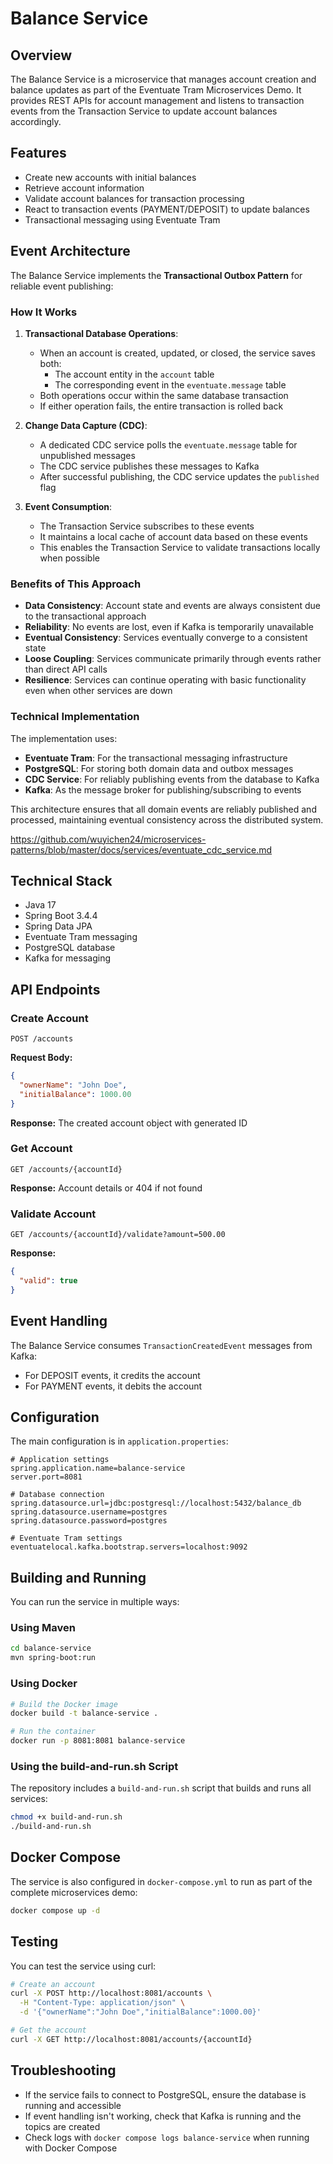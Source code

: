 # Balance Service

## Overview
The Balance Service is a microservice that manages account creation and balance updates as part of the Eventuate Tram Microservices Demo. It provides REST APIs for account management and listens to transaction events from the Transaction Service to update account balances accordingly.

## Features
- Create new accounts with initial balances
- Retrieve account information
- Validate account balances for transaction processing
- React to transaction events (PAYMENT/DEPOSIT) to update balances
- Transactional messaging using Eventuate Tram
## Event Architecture

The Balance Service implements the **Transactional Outbox Pattern** for reliable event publishing:

### How It Works

1. **Transactional Database Operations**:
    - When an account is created, updated, or closed, the service saves both:
        - The account entity in the `account` table
        - The corresponding event in the `eventuate.message` table
    - Both operations occur within the same database transaction
    - If either operation fails, the entire transaction is rolled back

2. **Change Data Capture (CDC)**:
    - A dedicated CDC service polls the `eventuate.message` table for unpublished messages
    - The CDC service publishes these messages to Kafka
    - After successful publishing, the CDC service updates the `published` flag

3. **Event Consumption**:
    - The Transaction Service subscribes to these events
    - It maintains a local cache of account data based on these events
    - This enables the Transaction Service to validate transactions locally when possible

### Benefits of This Approach

- **Data Consistency**: Account state and events are always consistent due to the transactional approach
- **Reliability**: No events are lost, even if Kafka is temporarily unavailable
- **Eventual Consistency**: Services eventually converge to a consistent state
- **Loose Coupling**: Services communicate primarily through events rather than direct API calls
- **Resilience**: Services can continue operating with basic functionality even when other services are down

### Technical Implementation

The implementation uses:
- **Eventuate Tram**: For the transactional messaging infrastructure
- **PostgreSQL**: For storing both domain data and outbox messages
- **CDC Service**: For reliably publishing events from the database to Kafka
- **Kafka**: As the message broker for publishing/subscribing to events

This architecture ensures that all domain events are reliably published and processed, maintaining eventual consistency across the distributed system.

https://github.com/wuyichen24/microservices-patterns/blob/master/docs/services/eventuate_cdc_service.md

## Technical Stack
- Java 17
- Spring Boot 3.4.4
- Spring Data JPA
- Eventuate Tram messaging
- PostgreSQL database
- Kafka for messaging

## API Endpoints

### Create Account
```
POST /accounts
```
**Request Body:**
```json
{
  "ownerName": "John Doe",
  "initialBalance": 1000.00
}
```
**Response:** The created account object with generated ID

### Get Account
```
GET /accounts/{accountId}
```
**Response:** Account details or 404 if not found

### Validate Account
```
GET /accounts/{accountId}/validate?amount=500.00
```
**Response:**
```json
{
  "valid": true
}
```

## Event Handling
The Balance Service consumes `TransactionCreatedEvent` messages from Kafka:
- For DEPOSIT events, it credits the account
- For PAYMENT events, it debits the account

## Configuration
The main configuration is in `application.properties`:
```properties
# Application settings
spring.application.name=balance-service
server.port=8081

# Database connection
spring.datasource.url=jdbc:postgresql://localhost:5432/balance_db
spring.datasource.username=postgres
spring.datasource.password=postgres

# Eventuate Tram settings
eventuatelocal.kafka.bootstrap.servers=localhost:9092
```

## Building and Running
You can run the service in multiple ways:

### Using Maven
```bash
cd balance-service
mvn spring-boot:run
```

### Using Docker
```bash
# Build the Docker image
docker build -t balance-service .

# Run the container
docker run -p 8081:8081 balance-service
```

### Using the build-and-run.sh Script
The repository includes a `build-and-run.sh` script that builds and runs all services:
```bash
chmod +x build-and-run.sh
./build-and-run.sh
```

## Docker Compose
The service is also configured in `docker-compose.yml` to run as part of the complete microservices demo:
```bash
docker compose up -d
```

## Testing
You can test the service using curl:
```bash
# Create an account
curl -X POST http://localhost:8081/accounts \
  -H "Content-Type: application/json" \
  -d '{"ownerName":"John Doe","initialBalance":1000.00}'

# Get the account
curl -X GET http://localhost:8081/accounts/{accountId}
```

## Troubleshooting
- If the service fails to connect to PostgreSQL, ensure the database is running and accessible
- If event handling isn't working, check that Kafka is running and the topics are created
- Check logs with `docker compose logs balance-service` when running with Docker Compose
